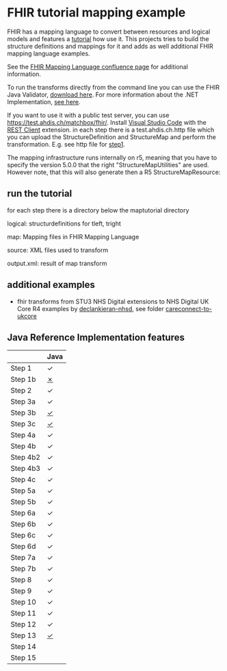 # FHIR tutorial mapping example
FHIR has a mapping language to convert between resources and logical models and features a [tutorial](http://build.fhir.org/mapping-tutorial.html) how use it. This projects tries to build the structure definitions and mappings for it and adds as well additional FHIR mapping language examples.

See the [FHIR Mapping Language confluence page](https://confluence.hl7.org/display/FHIR/Using+the+FHIR+Mapping+Language) for additional information. 

To run the transforms directly from the command line you can use the FHIR Java Validator, [download here](https://github.com/hapifhir/org.hl7.fhir.core/releases/latest/download/validator_cli.jar).
For more information about the .NET Implementation, [see here](https://github.com/brianpos/fhir-net-mappinglanguage).

If you want to use it with a public test server, you can use https://test.ahdis.ch/matchbox/fhir/. Install [Visual Studio Code](https://code.visualstudio.com/) with the [REST Client](https://marketplace.visualstudio.com/items?itemName=humao.rest-client) extension. in each step there is a test.ahdis.ch.http file which you can upload the StructureDefinition and StructureMap and perform the transformation. E.g. see http file for [step1](https://github.com/ahdis/fhir-mapping-tutorial/blob/master/maptutorial/step1/test.ahdis.ch.http).

The mapping infrastructure runs internally on r5, meaning that you have to specify the version 5.0.0 that the right "StructureMapUtilities" are used. However note, that this will also generate then a R5 StructureMapResource:


## run the tutorial
for each step there is a directory below the maptutorial directory

logical: structurdefinitions for tleft, tright

map: Mapping files in FHIR Mapping Language

source: XML files used to transform

output.xml: result of map transform

## additional examples
- fhir transforms from STU3 NHS Digital extensions to NHS Digital UK Core R4 examples by [declankieran-nhsd](https://github.com/ahdis/fhir-mapping-tutorial/commits?author=declankieran-nhsd), see folder [careconnect-to-ukcore](https://github.com/ahdis/fhir-mapping-tutorial/tree/master/careconnect-to-ukcore)

## Java Reference Implementation features

|          | Java |
|----------|------|
| Step 1   |  ✓   |
| Step 1b  |  [✗](https://github.com/ahdis/fhir-mapping-tutorial/issues/20)   |
| Step 2   |  ✓   |
| Step 3a  |  ✓   |
| Step 3b  |  [✓](https://github.com/ahdis/fhir-mapping-tutorial/issues/21)  |
| Step 3c  |  [✓](https://github.com/ahdis/fhir-mapping-tutorial/issues/21)  |
| Step 4a  |  ✓  |
| Step 4b  |  ✓  |
| Step 4b2 |  ✓  |
| Step 4b3 |  ✓  |
| Step 4c  |  ✓  |
| Step 5a  |  ✓   |
| Step 5b  |  ✓   |
| Step 6a  |  ✓   |
| Step 6b  |  ✓   |
| Step 6c  |  ✓   |
| Step 6d  |  ✓   |
| Step 7a  |  ✓   |
| Step 7b  |  ✓   |
| Step 8   |  ✓   |
| Step 9   |  ✓   |
| Step 10  |  ✓   |
| Step 11  |  ✓   |
| Step 12  |  ✓   |
| Step 13  | [✓](https://github.com/ahdis/fhir-mapping-tutorial/issues/31)    |
| Step 14  |      |
| Step 15  |      |
